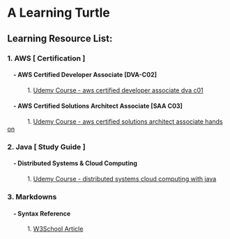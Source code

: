 # A Learning Turtle
## Learning Resource List:
### 1. AWS [ Certification ]
#### &emsp;- AWS Certified Developer Associate [DVA-C02]
&emsp;&emsp;&emsp; 1. [Udemy Course - aws certified developer associate dva c01](https://www.udemy.com/course/aws-certified-developer-associate-dva-c01/)
#### &emsp;- AWS Certified Solutions Architect Associate [SAA C03]
&emsp;&emsp;&emsp; 1. [Udemy Course - aws certified solutions architect associate hands on](https://www.udemy.com/course/aws-certified-solutions-architect-associate-hands-on/)
### 2. Java [ Study Guide ]
#### &emsp;- Distributed Systems & Cloud Computing
&emsp;&emsp;&emsp; 1. [Udemy Course - distributed systems cloud computing with java](https://www.udemy.com/course/distributed-systems-cloud-computing-with-java/)
### 3. Markdowns
#### &emsp;- Syntax Reference
&emsp;&emsp;&emsp; 1. [W3School Article](https://www.w3schools.io/file/markdown-indent-lines/)
